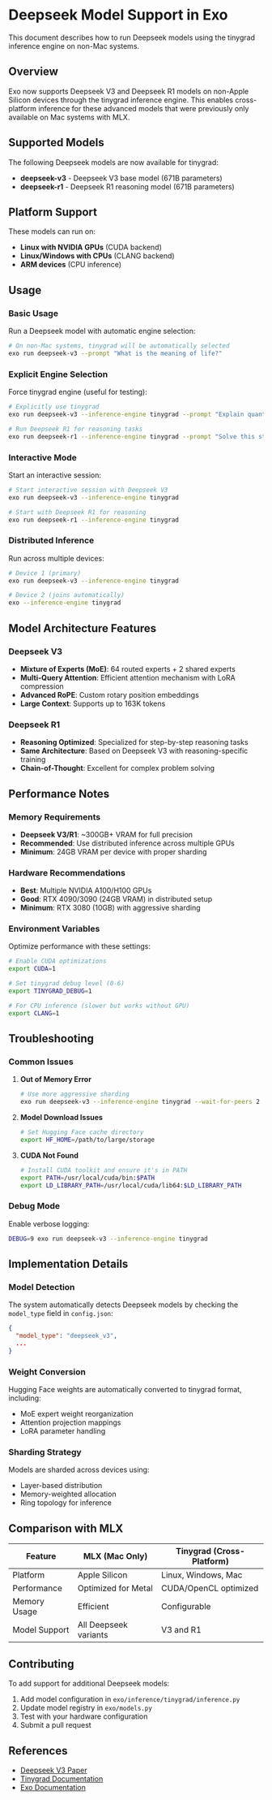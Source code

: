 # Deepseek Model Support in Exo

This document describes how to run Deepseek models using the tinygrad inference engine on non-Mac systems.

## Overview

Exo now supports Deepseek V3 and Deepseek R1 models on non-Apple Silicon devices through the tinygrad inference engine. This enables cross-platform inference for these advanced models that were previously only available on Mac systems with MLX.

## Supported Models

The following Deepseek models are now available for tinygrad:

- **deepseek-v3** - Deepseek V3 base model (671B parameters)
- **deepseek-r1** - Deepseek R1 reasoning model (671B parameters)

## Platform Support

These models can run on:
- **Linux with NVIDIA GPUs** (CUDA backend)
- **Linux/Windows with CPUs** (CLANG backend)
- **ARM devices** (CPU inference)

## Usage

### Basic Usage

Run a Deepseek model with automatic engine selection:

```bash
# On non-Mac systems, tinygrad will be automatically selected
exo run deepseek-v3 --prompt "What is the meaning of life?"
```

### Explicit Engine Selection

Force tinygrad engine (useful for testing):

```bash
# Explicitly use tinygrad
exo run deepseek-v3 --inference-engine tinygrad --prompt "Explain quantum computing"

# Run Deepseek R1 for reasoning tasks
exo run deepseek-r1 --inference-engine tinygrad --prompt "Solve this step by step: What is 15% of 240?"
```

### Interactive Mode

Start an interactive session:

```bash
# Start interactive session with Deepseek V3
exo run deepseek-v3 --inference-engine tinygrad

# Start with Deepseek R1 for reasoning
exo run deepseek-r1 --inference-engine tinygrad
```

### Distributed Inference

Run across multiple devices:

```bash
# Device 1 (primary)
exo run deepseek-v3 --inference-engine tinygrad

# Device 2 (joins automatically)
exo --inference-engine tinygrad
```

## Model Architecture Features

### Deepseek V3
- **Mixture of Experts (MoE)**: 64 routed experts + 2 shared experts
- **Multi-Query Attention**: Efficient attention mechanism with LoRA compression
- **Advanced RoPE**: Custom rotary position embeddings
- **Large Context**: Supports up to 163K tokens

### Deepseek R1
- **Reasoning Optimized**: Specialized for step-by-step reasoning tasks
- **Same Architecture**: Based on Deepseek V3 with reasoning-specific training
- **Chain-of-Thought**: Excellent for complex problem solving

## Performance Notes

### Memory Requirements
- **Deepseek V3/R1**: ~300GB+ VRAM for full precision
- **Recommended**: Use distributed inference across multiple GPUs
- **Minimum**: 24GB VRAM per device with proper sharding

### Hardware Recommendations
- **Best**: Multiple NVIDIA A100/H100 GPUs
- **Good**: RTX 4090/3090 (24GB VRAM) in distributed setup
- **Minimum**: RTX 3080 (10GB) with aggressive sharding

### Environment Variables

Optimize performance with these settings:

```bash
# Enable CUDA optimizations
export CUDA=1

# Set tinygrad debug level (0-6)
export TINYGRAD_DEBUG=1

# For CPU inference (slower but works without GPU)
export CLANG=1
```

## Troubleshooting

### Common Issues

1. **Out of Memory Error**
   ```bash
   # Use more aggressive sharding
   exo run deepseek-v3 --inference-engine tinygrad --wait-for-peers 2
   ```

2. **Model Download Issues**
   ```bash
   # Set Hugging Face cache directory
   export HF_HOME=/path/to/large/storage
   ```

3. **CUDA Not Found**
   ```bash
   # Install CUDA toolkit and ensure it's in PATH
   export PATH=/usr/local/cuda/bin:$PATH
   export LD_LIBRARY_PATH=/usr/local/cuda/lib64:$LD_LIBRARY_PATH
   ```

### Debug Mode

Enable verbose logging:

```bash
DEBUG=9 exo run deepseek-v3 --inference-engine tinygrad
```

## Implementation Details

### Model Detection
The system automatically detects Deepseek models by checking the `model_type` field in `config.json`:

```json
{
  "model_type": "deepseek_v3",
  ...
}
```

### Weight Conversion
Hugging Face weights are automatically converted to tinygrad format, including:
- MoE expert weight reorganization
- Attention projection mappings
- LoRA parameter handling

### Sharding Strategy
Models are sharded across devices using:
- Layer-based distribution
- Memory-weighted allocation
- Ring topology for inference

## Comparison with MLX

| Feature | MLX (Mac Only) | Tinygrad (Cross-Platform) |
|---------|----------------|---------------------------|
| Platform | Apple Silicon | Linux, Windows, Mac |
| Performance | Optimized for Metal | CUDA/OpenCL optimized |
| Memory Usage | Efficient | Configurable |
| Model Support | All Deepseek variants | V3 and R1 |

## Contributing

To add support for additional Deepseek models:

1. Add model configuration in `exo/inference/tinygrad/inference.py`
2. Update model registry in `exo/models.py`
3. Test with your hardware configuration
4. Submit a pull request

## References

- [Deepseek V3 Paper](https://arxiv.org/abs/2412.19437)
- [Tinygrad Documentation](https://github.com/tinygrad/tinygrad)
- [Exo Documentation](https://github.com/exo-explore/exo)